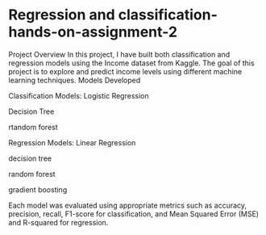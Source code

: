 # Regression and classification-hands-on-assignment-2
Project Overview
In this project, I have built both classification and regression models using the Income dataset from Kaggle. The goal of this project is to explore and predict income levels using different machine learning techniques.
Models Developed

Classification Models:
Logistic Regression

Decision Tree

rtandom forest



Regression Models:
Linear Regression

decision tree

random forest 

gradient boosting 


Each model was evaluated using appropriate metrics such as accuracy, precision, recall, F1-score for classification, and Mean Squared Error (MSE) and R-squared for regression.


